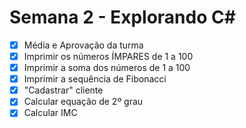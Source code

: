 # Semana 2 - Explorando C#
- [x]  Média e Aprovação da turma
- [x]  Imprimir os números ÍMPARES de 1 a 100
- [x]  Imprimir a soma dos números de 1 a 100
- [x]  Imprimir a sequência de Fibonacci
- [x]  "Cadastrar" cliente
- [x]  Calcular equação de 2º grau
- [x]  Calcular IMC
